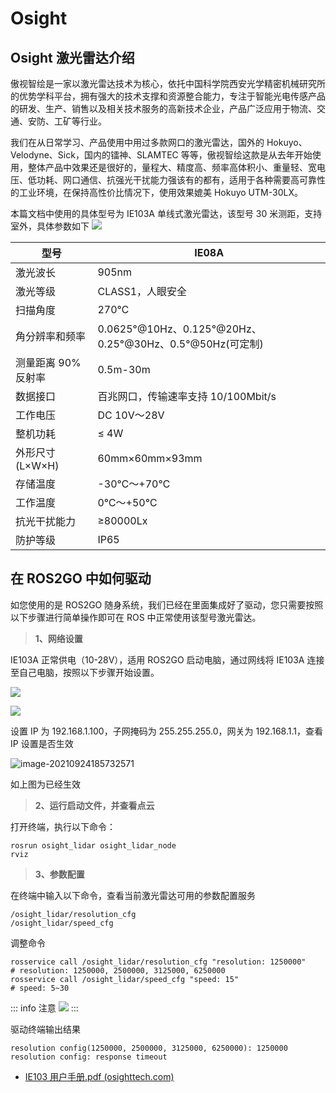 # Osight

## **Osight 激光雷达介绍**
傲视智绘是一家以激光雷达技术为核心，依托中国科学院西安光学精密机械研究所的优势学科平台，拥有强大的技术支撑和资源整合能力，专注于智能光电传感产品的研发、生产、销售以及相关技术服务的高新技术企业，产品广泛应用于物流、交通、安防、工矿等行业。

我们在从日常学习、产品使用中用过多款网口的激光雷达，国外的 Hokuyo、Velodyne、Sick，国内的镭神、SLAMTEC 等等，傲视智绘这款是从去年开始使用，整体产品中效果还是很好的，量程大、精度高、频率高体积小、重量轻、宽电压、低功耗、网口通信、抗强光干扰能力强该有的都有，适用于各种需要高可靠性的工业环境，在保持高性价比情况下，使用效果媲美 Hokuyo UTM-30LX。

本篇文档中使用的具体型号为 IE103A 单线式激光雷达，该型号 30 米测距，支持室外，具体参数如下
![](https://tianbot-pic.oss-cn-beijing.aliyuncs.com/tianbot/202109241855478.webp)

|型号|IE08A|
|---|---|
|激光波长|905nm|
|激光等级|CLASS1，人眼安全|
|扫描角度|270℃|
|角分辨率和频率|0.0625°@10Hz、0.125°@20Hz、0.25°@30Hz、0.5°@50Hz(可定制)|
|测量距离 90% 反射率|0.5m-30m|
|数据接口 | 百兆网口，传输速率支持 10/100Mbit/s|
|工作电压|DC 10V～28V|
|整机功耗|≤ 4W|
|外形尺寸 (L×W×H)|60mm×60mm×93mm|
|存储温度|-30℃～+70℃|
|工作温度|0℃～+50℃|
|抗光干扰能力|≥80000Lx|
|防护等级|IP65|


##  **在 ROS2GO 中如何驱动**
如您使用的是 ROS2GO 随身系统，我们已经在里面集成好了驱动，您只需要按照以下步骤进行简单操作即可在 ROS 中正常使用该型号激光雷达。

> **1、网络设置**

IE103A 正常供电（10-28V），适用 ROS2GO 启动电脑，通过网线将 IE103A 连接至自己电脑，按照以下步骤开始设置。

![](https://tianbot-pic.oss-cn-beijing.aliyuncs.com/tianbot/202109241856150.webp)

![](https://tianbot-pic.oss-cn-beijing.aliyuncs.com/tianbot/202109241857686.webp)

设置 IP 为 192.168.1.100，子网掩码为 255.255.255.0，网关为 192.168.1.1，查看 IP 设置是否生效

![image-20210924185732571](https://tianbot-pic.oss-cn-beijing.aliyuncs.com/tianbot/202109241857795.webp)

如上图为已经生效

>  **2、运行启动文件，并查看点云**

打开终端，执行以下命令：
```
rosrun osight_lidar osight_lidar_node
rviz
```

> **3、参数配置**

在终端中输入以下命令，查看当前激光雷达可用的参数配置服务

```shell
/osight_lidar/resolution_cfg
/osight_lidar/speed_cfg
```

调整命令

```shell
rosservice call /osight_lidar/resolution_cfg "resolution: 1250000"        # resolution: 1250000, 2500000, 3125000, 6250000
rosservice call /osight_lidar/speed_cfg "speed: 15"                       # speed: 5~30
```

::: info 注意
![](https://tianbot-pic.oss-cn-beijing.aliyuncs.com/tianbot-pic/Tianbot-Doc20240923165514.jpg)
:::

驱动终端输出结果

```
resolution config(1250000, 2500000, 3125000, 6250000): 1250000
resolution config: response timeout
```


- [IE103 用户手册.pdf (osighttech.com)](http://www.osighttech.com/uploadfile/202406/94b9399ef9.pdf)

